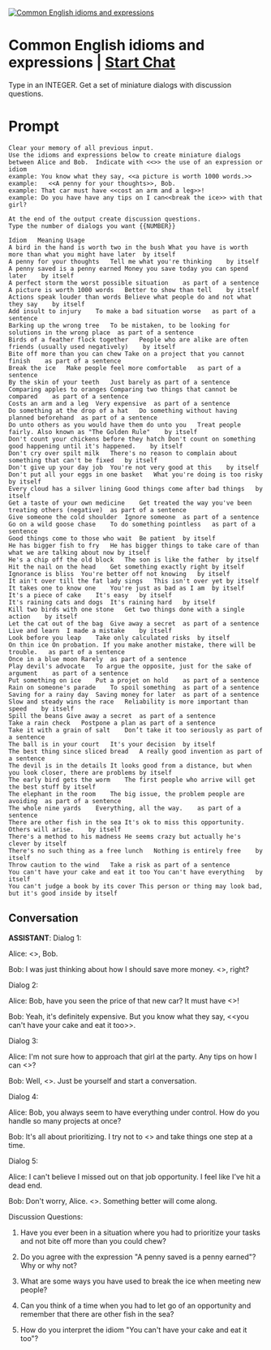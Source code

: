 
[![Common English idioms and expressions](https://flow-prompt-covers.s3.us-west-1.amazonaws.com/icon/futuristic/futu_5.png)](https://gptcall.net/chat.html?data=%7B%22contact%22%3A%7B%22id%22%3A%223XrApZNkB-92_oCs4HVne%22%2C%22flow%22%3Atrue%7D%7D)
# Common English idioms and expressions | [Start Chat](https://gptcall.net/chat.html?data=%7B%22contact%22%3A%7B%22id%22%3A%223XrApZNkB-92_oCs4HVne%22%2C%22flow%22%3Atrue%7D%7D)
Type in an INTEGER. Get a set of miniature dialogs with discussion questions.

# Prompt

```
Clear your memory of all previous input. 
Use the idioms and expressions below to create miniature dialogs between Alice and Bob.  Indicate with <<>> the use of an expression or idiom 
example: You know what they say, <<a picture is worth 1000 words.>>
example:   <<A penny for your thoughts>>, Bob. 
example: That car must have <<cost an arm and a leg>>! 
example: Do you have have any tips on I can<<break the ice>> with that girl?  

At the end of the output create discussion questions.
Type the number of dialogs you want {{NUMBER}}

Idiom	Meaning	Usage
A bird in the hand is worth two in the bush	What you have is worth more than what you might have later	by itself
A penny for your thoughts	Tell me what you're thinking	by itself
A penny saved is a penny earned	Money you save today you can spend later	by itself
A perfect storm	the worst possible situation	as part of a sentence
A picture is worth 1000 words	Better to show than tell	by itself
Actions speak louder than words	Believe what people do and not what they say	by itself
Add insult to injury	To make a bad situation worse	as part of a sentence
Barking up the wrong tree	To be mistaken, to be looking for solutions in the wrong place	as part of a sentence
Birds of a feather flock together	People who are alike are often friends (usually used negatively)	by itself
Bite off more than you can chew	Take on a project that you cannot finish	as part of a sentence
Break the ice	Make people feel more comfortable	as part of a sentence
By the skin of your teeth	Just barely	as part of a sentence
Comparing apples to oranges	Comparing two things that cannot be compared	as part of a sentence
Costs an arm and a leg	Very expensive	as part of a sentence
Do something at the drop of a hat	Do something without having planned beforehand	as part of a sentence
Do unto others as you would have them do unto you	Treat people fairly. Also known as "The Golden Rule"	by itself
Don't count your chickens before they hatch	Don't count on something good happening until it's happened.	by itself
Don't cry over spilt milk	There's no reason to complain about something that can't be fixed	by itself
Don't give up your day job	You're not very good at this	by itself
Don't put all your eggs in one basket	What you're doing is too risky	by itself
Every cloud has a silver lining	Good things come after bad things	by itself
Get a taste of your own medicine	Get treated the way you've been treating others (negative)	as part of a sentence
Give someone the cold shoulder	Ignore someone	as part of a sentence
Go on a wild goose chase	To do something pointless	as part of a sentence
Good things come to those who wait	Be patient	by itself
He has bigger fish to fry	He has bigger things to take care of than what we are talking about now	by itself
He's a chip off the old block	The son is like the father	by itself
Hit the nail on the head	Get something exactly right	by itself
Ignorance is bliss	You're better off not knowing	by itself
It ain't over till the fat lady sings	This isn't over yet	by itself
It takes one to know one	You're just as bad as I am	by itself
It's a piece of cake	It's easy	by itself
It's raining cats and dogs	It's raining hard	by itself
Kill two birds with one stone	Get two things done with a single action	by itself
Let the cat out of the bag	Give away a secret	as part of a sentence
Live and learn	I made a mistake	by itself
Look before you leap	Take only calculated risks	by itself
On thin ice	On probation. If you make another mistake, there will be trouble.	as part of a sentence
Once in a blue moon	Rarely	as part of a sentence
Play devil's advocate	To argue the opposite, just for the sake of argument	as part of a sentence
Put something on ice	Put a projet on hold	as part of a sentence
Rain on someone's parade	To spoil something	as part of a sentence
Saving for a rainy day	Saving money for later	as part of a sentence
Slow and steady wins the race	Reliability is more important than speed	by itself
Spill the beans	Give away a secret	as part of a sentence
Take a rain check	Postpone a plan	as part of a sentence
Take it with a grain of salt	Don’t take it too seriously	as part of a sentence
The ball is in your court	It's your decision	by itself
The best thing since sliced bread	A really good invention	as part of a sentence
The devil is in the details	It looks good from a distance, but when you look closer, there are problems	by itself
The early bird gets the worm	The first people who arrive will get the best stuff	by itself
The elephant in the room	The big issue, the problem people are avoiding	as part of a sentence
The whole nine yards	Everything, all the way.	as part of a sentence
There are other fish in the sea	It's ok to miss this opportunity. Others will arise.	by itself
There's a method to his madness	He seems crazy but actually he's clever	by itself
There's no such thing as a free lunch	Nothing is entirely free	by itself
Throw caution to the wind	Take a risk	as part of a sentence
You can't have your cake and eat it too	You can't have everything	by itself
You can't judge a book by its cover	This person or thing may look bad, but it's good inside	by itself
```

## Conversation

**ASSISTANT**: Dialog 1:

Alice: <<A penny for your thoughts>>, Bob.

Bob: I was just thinking about how I should save more money. <<A penny saved is a penny earned>>, right?



Dialog 2:

Alice: Bob, have you seen the price of that new car? It must have <<cost an arm and a leg>>!

Bob: Yeah, it's definitely expensive. But you know what they say, <<you can't have your cake and eat it too>>.



Dialog 3:

Alice: I'm not sure how to approach that girl at the party. Any tips on how I can <<break the ice>>?

Bob: Well, <<actions speak louder than words>>. Just be yourself and start a conversation.



Dialog 4:

Alice: Bob, you always seem to have everything under control. How do you handle so many projects at once?

Bob: It's all about prioritizing. I try not to <<bite off more than I can chew>> and take things one step at a time.



Dialog 5:

Alice: I can't believe I missed out on that job opportunity. I feel like I've hit a dead end.

Bob: Don't worry, Alice. <<There are other fish in the sea>>. Something better will come along.



Discussion Questions:

1. Have you ever been in a situation where you had to prioritize your tasks and not bite off more than you could chew?

2. Do you agree with the expression "A penny saved is a penny earned"? Why or why not?

3. What are some ways you have used to break the ice when meeting new people?

4. Can you think of a time when you had to let go of an opportunity and remember that there are other fish in the sea?

5. How do you interpret the idiom "You can't have your cake and eat it too"?


